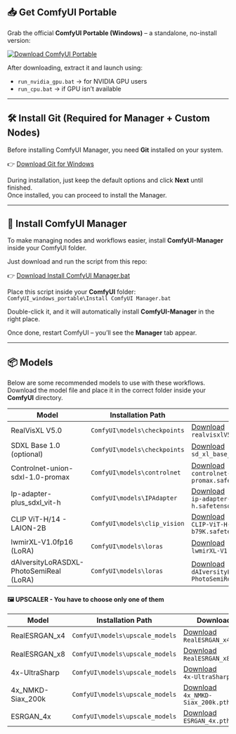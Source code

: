 ## 📥 Get ComfyUI Portable  

Grab the official **ComfyUI Portable (Windows)** – a standalone, no-install version:  

[![Download ComfyUI Portable](https://img.shields.io/badge/Download–Latest-green.svg)](https://github.com/comfyanonymous/ComfyUI/releases/latest)  

After downloading, extract it and launch using:  
- `run_nvidia_gpu.bat` → for NVIDIA GPU users  
- `run_cpu.bat` → if GPU isn’t available  

---

## 🛠 Install Git (Required for Manager + Custom Nodes)  

Before installing ComfyUI Manager, you need **Git** installed on your system.  

👉 [Download Git for Windows](https://git-scm.com/download/win)  

During installation, just keep the default options and click **Next** until finished.  
Once installed, you can proceed to install the Manager.  

---

## 🔌 Install ComfyUI Manager  

To make managing nodes and workflows easier, install **ComfyUI-Manager** inside your ComfyUI folder.  

Just download and run the script from this repo:  

👉 [Download Install ComfyUI Manager.bat](https://github.com/MeroZy-A-K/ComfyUI-Workflows/blob/main/Install%20ComfyUI%20Manager.bat)  

Place this script inside your **ComfyUI** folder:  
`ComfyUI_windows_portable\Install ComfyUI Manager.bat`  

Double-click it, and it will automatically install **ComfyUI-Manager** in the right place.  

Once done, restart ComfyUI – you’ll see the **Manager** tab appear.  

---

## 📦 Models  

Below are some recommended models to use with these workflows.  
Download the model file and place it in the correct folder inside your **ComfyUI** directory.  

| Model            | Installation Path                  | Download |
|------------------|------------------------------------|----------|
| RealVisXL V5.0   | `ComfyUI\models\checkpoints`       | [Download](https://civitai.com/api/download/models/789646?type=Model&format=SafeTensor&size=full&fp=fp16)<br>`realvisxlV50_v50Bakedvae.safetensors` |
| SDXL Base 1.0 (optional)   | `ComfyUI\models\checkpoints`       | [Download](https://huggingface.co/stabilityai/stable-diffusion-xl-base-1.0/resolve/main/sd_xl_base_1.0.safetensors?download=true)<br>`sd_xl_base_1.0.safetensors` |
| Controlnet-union-sdxl-1.0-promax   | `ComfyUI\models\controlnet`       | [Download](https://huggingface.co/xinsir/controlnet-union-sdxl-1.0/resolve/main/diffusion_pytorch_model_promax.safetensors?download=true)<br>`controlnet-union-sdxl-1.0-promax.safetensors` |
| Ip-adapter-plus_sdxl_vit-h   | `ComfyUI\models\IPAdapter`       | [Download](https://huggingface.co/h94/IP-Adapter/resolve/main/sdxl_models/ip-adapter-plus_sdxl_vit-h.safetensors?download=true)<br>`ip-adapter-plus_sdxl_vit-h.safetensors` |
| CLIP ViT-H/14 - LAION-2B   | `ComfyUI\models\clip_vision`       | [Download](https://huggingface.co/laion/CLIP-ViT-H-14-laion2B-s32B-b79K/resolve/main/open_clip_model.safetensors?download=true)<br>`CLIP-ViT-H-14-laion2B-s32B-b79K.safetensors` |
| lwmirXL-V1.0fp16 (LoRA)   | `ComfyUI\models\loras`       | [Download](https://civitai.com/api/download/models/128403?type=Model&format=SafeTensor)<br>`lwmirXL-V1.0fp16.safetensors` |
| dAIversityLoRASDXL-PhotoSemiReal (LoRA)   | `ComfyUI\models\loras`       | [Download](https://huggingface.co/mnemic/dAIversityLoRASDXL-PhotoSemiReal-SDXL-LoRA/resolve/main/dAIversityLoRASDXL-PhotoSemiReal.safetensors?download=true)<br>`dAIversityLoRASDXL-PhotoSemiReal.safetensors` |

#### 🖼️ UPSCALER - You have to choose only one of them
| Model              | Installation Path                  | Download |
|--------------------|------------------------------------|----------|
| RealESRGAN_x4      | `ComfyUI\models\upscale_models`    | [Download](https://huggingface.co/ai-forever/Real-ESRGAN/resolve/main/RealESRGAN_x4.pth)<br>`RealESRGAN_x4.pth` |
| RealESRGAN_x8      | `ComfyUI\models\upscale_models`    | [Download](https://huggingface.co/ai-forever/Real-ESRGAN/resolve/main/RealESRGAN_x8.pth)<br>`RealESRGAN_x8.pth` |
| 4x-UltraSharp      | `ComfyUI\models\upscale_models`    | [Download](https://huggingface.co/uwg/upscaler/resolve/main/ESRGAN/4x-UltraSharp.pth)<br>`4x-UltraSharp.pth` |
| 4x_NMKD-Siax_200k  | `ComfyUI\models\upscale_models`    | [Download](https://huggingface.co/gemasai/4x_NMKD-Siax_200k/resolve/main/4x_NMKD-Siax_200k.pth)<br>`4x_NMKD-Siax_200k.pth` |
| ESRGAN_4x          | `ComfyUI\models\upscale_models`    | [Download](https://huggingface.co/Afizi/ESRGAN_4x.pth/resolve/main/ESRGAN_4x.pth)<br>`ESRGAN_4x.pth` |


